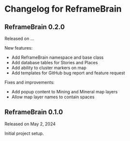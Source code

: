 # Changelog for ReframeBrain

## ReframeBrain 0.2.0
Released on ...

New features:
- Add ReframeBrain namespace and base class
- Add database tables for Stories and Places
- Add ability to cluster markers on map
- Add templates for GitHub bug report and feature request

Fixes and improvements:
- Add popup content to Mining and Mineral map layers
- Allow map layer names to contain spaces

## ReframeBrain 0.1.0
Released on May 2, 2024

Initial project setup.
